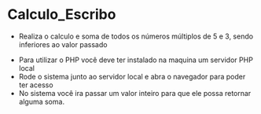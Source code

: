 # Calculo_Escribo
- Realiza o calculo e soma de todos os números múltiplos de 5 e 3, sendo inferiores ao valor passado

* Para utilizar o PHP você deve ter instalado na maquina um servidor PHP local
* Rode o sistema junto ao servidor local e abra o navegador para poder ter acesso
* No sistema você ira passar um valor inteiro para que ele possa retornar alguma soma.
